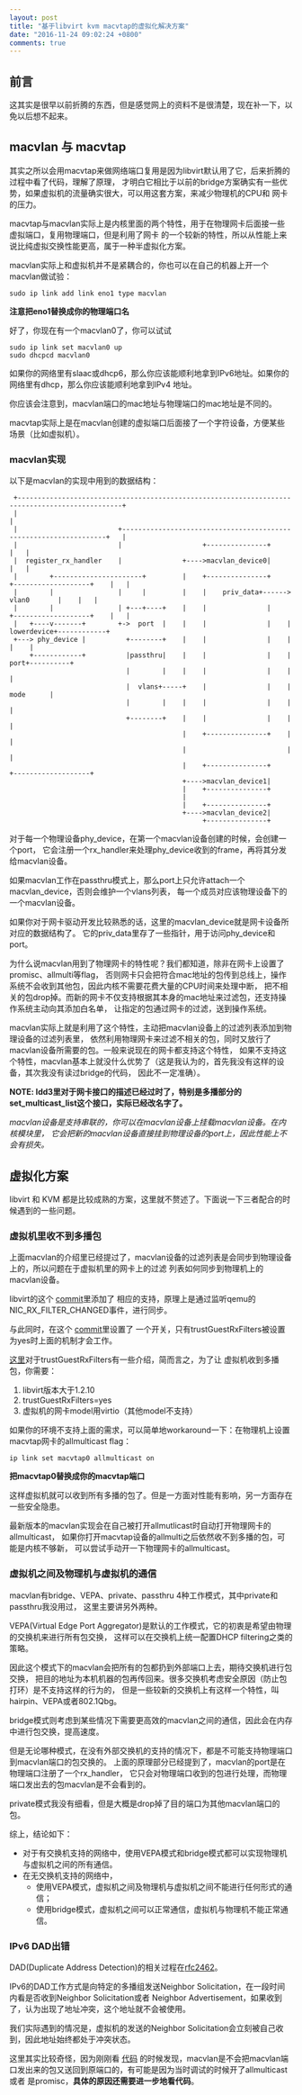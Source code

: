 ```yaml
---
layout: post
title: "基于libvirt kvm macvtap的虚拟化解决方案"
date: "2016-11-24 09:02:24 +0800"
comments: true
---
```


## 前言

这其实是很早以前折腾的东西，但是感觉网上的资料不是很清楚，现在补一下，以免以后想不起来。

## macvlan 与 macvtap

其实之所以会用macvtap来做网络端口复用是因为libvirt默认用了它，后来折腾的过程中看了代码，理解了原理，
才明白它相比于以前的bridge方案确实有一些优势，如果虚拟机的流量确实很大，可以用这套方案，来减少物理机的CPU和
网卡的压力。

macvtap与macvlan实际上是内核里面的两个特性，用于在物理网卡后面接一些虚拟端口，复用物理端口，但是利用了网卡
的一个较新的特性，所以从性能上来说比纯虚拟交换性能更高，属于一种半虚拟化方案。

macvlan实际上和虚拟机并不是紧耦合的，你也可以在自己的机器上开一个macvlan做试验：

```
sudo ip link add link eno1 type macvlan
```

__注意把eno1替换成你的物理端口名__

好了，你现在有一个macvlan0了，你可以试试

```
sudo ip link set macvlan0 up
sudo dhcpcd macvlan0
```

如果你的网络里有slaac或dhcp6，那么你应该能顺利地拿到IPv6地址。如果你的网络里有dhcp，那么你应该能顺利地拿到IPv4
地址。

你应该会注意到，macvlan端口的mac地址与物理端口的mac地址是不同的。

macvtap实际上是在macvlan创建的虚拟端口后面接了一个字符设备，方便某些场景（比如虚拟机）。

### macvlan实现

以下是macvlan的实现中用到的数据结构：

```
 +------------------------------------------------------------------------------------------------+
 |                                                                                                |
 |                         +------------------------------------------------------------------+   |
 |                         |                    +---------------+                             |   |
 |  register_rx_handler    |               +---->macvlan_device0|                             |   |
 |        +----------------------+         |    +---------------+    +-------------------+    |   |
 |        |                |     |         |    |    priv_data+------>       vlan0       |    |   |
 |        |                | +---+----+    |    |               |    +-------------------+    |   |
 |   +----v-------+        +->  port  |    |    |               |    |    lowerdevice+------------+
 +---> phy_device |          +--------+    |    |               |    |                   |    |
     +------------+          |passthru|    |    |               |    |         port+----------+
                             |        |    |    |               |    |                   |
                             |  vlans+-----+    |               |    |         mode      |
                             |        |    |    |               |    |                   |
                             +--------+    |    |               |    |                   |
                                           |    +---------------+    |                   |
                                           |                         |                   |
                                           |    +---------------+    +-------------------+
                                           +---->macvlan_device1|
                                           |    +---------------+
                                           |
                                           |    +---------------+
                                           +---->macvlan_device2|
                                                +---------------+
```

对于每一个物理设备phy\_device，在第一个macvlan设备创建的时候，会创建一个port，
它会注册一个rx\_handler来处理phy\_device收到的frame，再将其分发给macvlan设备。

如果macvlan工作在passthru模式上，那么port上只允许attach一个macvlan\_device，否则会维护一个vlans列表，
每一个成员对应该物理设备下的一个macvlan设备。

如果你对于网卡驱动开发比较熟悉的话，这里的macvlan\_device就是网卡设备所对应的数据结构了。
它的priv\_data里存了一些指针，用于访问phy\_device和port。

为什么说macvlan用到了物理网卡的特性呢？我们都知道，除非在网卡上设置了promisc、allmulti等flag，
否则网卡只会把符合mac地址的包传到总线上，操作系统不会收到其他包，因此内核不需要花费大量的CPU时间来处理中断，
把不相关的包drop掉。而新的网卡不仅支持根据其本身的mac地址来过滤包，还支持操作系统主动向其添加白名单，
让指定的包通过网卡的过滤，送到操作系统。

macvlan实际上就是利用了这个特性，主动把macvlan设备上的过滤列表添加到物理设备的过滤列表里，
依然利用物理网卡来过滤不相关的包，同时又放行了macvlan设备所需要的包。一般来说现在的网卡都支持这个特性，
如果不支持这个特性，macvlan基本上就没什么优势了（这是我认为的，首先我没有这样的设备，其次我没有读过bridge的代码，
因此不一定准确）。

__NOTE: ldd3里对于网卡接口的描述已经过时了，特别是多播部分的set\_multicast\_list这个接口，实际已经改名字了。__

_macvlan设备是支持串联的，你可以在macvlan设备上挂载macvlan设备。在内核模块里，
它会把新的macvlan设备直接挂到物理设备的port上，因此性能上不会有损失。_

## 虚拟化方案

libvirt 和 KVM 都是比较成熟的方案，这里就不赘述了。下面说一下三者配合的时候遇到的一些问题。

### 虚拟机里收不到多播包

上面macvlan的介绍里已经提过了，macvlan设备的过滤列表是会同步到物理设备上的，所以问题在于虚拟机里的网卡上的过滤
列表如何同步到物理机上的macvlan设备。

libvirt的这个
[commit](https://libvirt.org/git/?p=libvirt.git;a=commit;h=d70cc1fa7219b347a301e132bb927f41958b372d)里添加了
相应的支持，原理上是通过监听qemu的NIC\_RX\_FILTER\_CHANGED事件，进行同步。

与此同时，在这个
[commit](https://libvirt.org/git/?p=libvirt.git;a=commit;h=07450cd42951d5007ab28d8e522f65d948181674)里设置了
一个开关，只有trustGuestRxFilters被设置为yes时上面的机制才会工作。

[这里](https://libvirt.org/formatdomain.html#elementsNICS)对于trustGuestRxFilters有一些介绍，简而言之，为了让
虚拟机收到多播包，你需要：

1. libvirt版本大于1.2.10
2. trustGuestRxFilters=yes
3. 虚拟机的网卡model用virtio（其他model不支持）

如果你的环境不支持上面的需求，可以简单地workaround一下：在物理机上设置macvtap网卡的allmulticast flag：

```
ip link set macvtap0 allmulticast on
```

__把macvtap0替换成你的macvtap端口__

这样虚拟机就可以收到所有多播的包了。但是一方面对性能有影响，另一方面存在一些安全隐患。

最新版本的macvlan实现会在自己被打开allmutlicast时自动打开物理网卡的allmulticast，
如果你打开macvtap设备的allmulti之后依然收不到多播的包，可能是内核不够新，
可以尝试手动开一下物理网卡的allmulticast。

### 虚拟机之间及物理机与虚拟机的通信

macvlan有bridge、VEPA、private、passthru 4种工作模式，其中private和passthru我没用过，
这里主要讲另外两种。

VEPA(Virtual Edge Port Aggregator)是默认的工作模式，它的初衷是希望由物理的交换机来进行所有包交换，
这样可以在交换机上统一配置DHCP filtering之类的策略。

因此这个模式下的macvlan会把所有的包都扔到外部端口上去，期待交换机进行包交换，
把目的地址为本机机器的包再传回来。很多交换机考虑安全原因（防止包打环）是不支持这样的行为的，
但是一些较新的交换机上有这样一个特性，叫hairpin、VEPA或者802.1Qbg。

bridge模式则考虑到某些情况下需要更高效的macvlan之间的通信，因此会在内存中进行包交换，提高速度。

但是无论哪种模式，在没有外部交换机的支持的情况下，都是不可能支持物理端口到macvlan端口的包交换的。
上面的原理部分已经提到了，macvlan的port是在物理端口注册了一个rx\_handler，
它只会对物理端口收到的包进行处理，而物理端口发出去的包macvlan是不会看到的。

private模式我没有细看，但是大概是drop掉了目的端口为其他macvlan端口的包。

综上，结论如下：

* 对于有交换机支持的网络中，使用VEPA模式和bridge模式都可以实现物理机与虚拟机之间的所有通信。
* 在无交换机支持的网络中，
    - 使用VEPA模式，虚拟机之间及物理机与虚拟机之间不能进行任何形式的通信；
    - 使用bridge模式，虚拟机之间可以正常通信，虚拟机与物理机不能正常通信。

### IPv6 DAD出错

DAD(Duplicate Address Detection)的相关过程在[rfc2462](https://tools.ietf.org/html/rfc2462#section-5.4)。

IPv6的DAD工作方式是向特定的多播组发送Neighbor Solicitation，在一段时间内看是否收到Neighbor Solicitation或者
Neighbor Advertisement，如果收到了，认为出现了地址冲突，这个地址就不会被使用。

我们实际遇到的情况是，虚拟机的发送的Neighbor Solicitation会立刻被自己收到，因此地址始终都处于冲突状态。

这里其实比较奇怪，因为刚刚看
[代码](https://github.com/torvalds/linux/blob/e76d21c40bd6c67fd4e2c1540d77e113df962b4d/drivers/net/macvlan.c#L295)
的时候发现，macvlan是不会把macvlan端口发出来的包又送回到原端口的，有可能是因为当时调试的时候开了allmulticast或者
是promisc，__具体的原因还需要进一步地看代码__。
